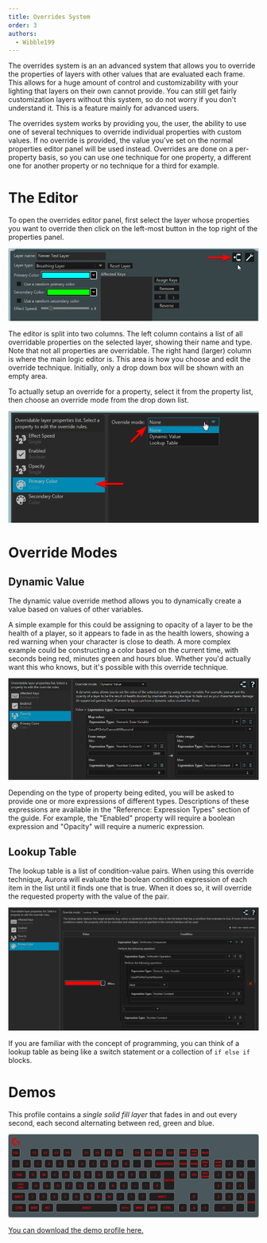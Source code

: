 ```yaml
---
title: Overrides System
order: 3
authors:
  - Wibble199
---
```


The overrides system is an an advanced system that allows you to override the properties of layers with other values that are evaluated each frame. This allows for a huge amount of control and customizability with your lighting that layers on their own cannot provide. You can still get fairly customization layers without this system, so do not worry if you don't understand it. This is a feature mainly for advanced users.

The overrides system works by providing you, the user, the ability to use one of several techniques to override individual properties with custom values. If no override is provided, the value you've set on the normal properties editor panel will be used instead. Overrides are done on a per-property basis, so you can use one technique for one property, a different one for another property or no technique for a third for example.


# The Editor
To open the overrides editor panel, first select the layer whose properties you want to override then click on the left-most button in the top right of the properties panel.

![The button to open the overrides editor](/img/docs/overrides-button.png)

The editor is split into two columns. The left column contains a list of all overridable properties on the selected layer, showing their name and type. Note that not all properties are overridable. The right hand (larger) column is where the main logic editor is. This area is how you choose and edit the override technique. Initially, only a drop down box will be shown with an empty area.

To actually setup an override for a property, select it from the property list, then choose an override mode from the drop down list.

![Setting up an override on the Primary Color property of the breathing layer](/img/docs/overrides-setup.png)


# Override Modes
## Dynamic Value
The dynamic value override method allows you to dynamically create a value based on values of other variables.

A simple example for this could be assigning to opacity of a layer to be the health of a player, so it appears to fade in as the health lowers, showing a red warning when your character is close to death. A more complex example could be constructing a color based on the current time, with seconds being red, minutes green and hours blue. Whether you'd actually want this who knows, but it's possible with this override technique.

![Basic example of a dynamic value being used with opacity to make the layer flash in and then fade out](/img/docs/overrides-dynamic-value-example.png)

Depending on the type of property being edited, you will be asked to provide one or more expressions of different types. Descriptions of these expressions are available in the "Reference: Expression Types" section of the guide. For example, the "Enabled" property will require a boolean expression and "Opacity" will require a numeric expression.

## Lookup Table

The lookup table is a list of condition-value pairs. When using this override technique, Aurora will evaluate the boolean condition expression of each item in the list until it finds one that is true. When it does so, it will override the requested property with the value of the pair.

![Example lookup table that sets the color to red every once every three seconds](/img/docs/overrides-lookup-table-example.png)

If you are familiar with the concept of programming, you can think of a lookup table as being like a switch statement or a collection of `if else if` blocks.


# Demos
This profile contains a *single solid fill layer* that fades in and out every second, each second alternating between red, green and blue.

![The demo layer running](/img/docs/overrides-demo-rgb-flash.gif)

[You can download the demo profile here.](/files/overrides-rgb-flash-demo.json)